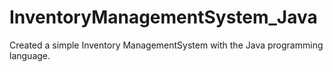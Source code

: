 # InventoryManagementSystem_Java
Created a simple Inventory ManagementSystem with the Java programming language.
